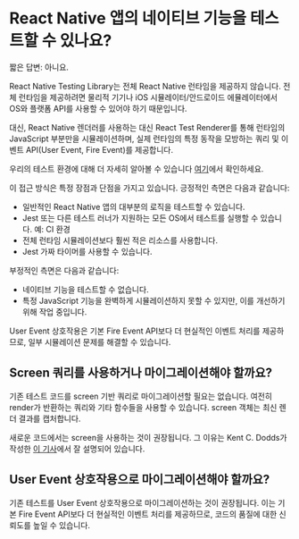 # React Native 앱의 네이티브 기능을 테스트할 수 있나요?

짧은 답변: 아니요.

React Native Testing Library는 전체 React Native 런타임을 제공하지 않습니다. 전체 런타임을 제공하려면 물리적 기기나 iOS 시뮬레이터/안드로이드 에뮬레이터에서 OS와 플랫폼 API를 사용할 수 있어야 하기 때문입니다.

대신, React Native 렌더러를 사용하는 대신 React Test Renderer를 통해 런타임의 JavaScript 부분만을 시뮬레이션하며, 실제 런타임의 특정 동작을 모방하는 쿼리 및 이벤트 API(User Event, Fire Event)를 제공합니다.

우리의 테스트 환경에 대해 더 자세히 알아볼 수 있습니다 [여기](https://github.com/callstack/react-native-testing-library/blob/main/docs/Environment.md)에서 확인하세요.

이 접근 방식은 특정 장점과 단점을 가지고 있습니다. 긍정적인 측면은 다음과 같습니다:

- 일반적인 React Native 앱의 대부분의 로직을 테스트할 수 있습니다.
- Jest 또는 다른 테스트 러너가 지원하는 모든 OS에서 테스트를 실행할 수 있습니다. 예: CI 환경
- 전체 런타임 시뮬레이션보다 훨씬 적은 리소스를 사용합니다.
- Jest 가짜 타이머를 사용할 수 있습니다.

부정적인 측면은 다음과 같습니다:

- 네이티브 기능을 테스트할 수 없습니다.
- 특정 JavaScript 기능을 완벽하게 시뮬레이션하지 못할 수 있지만, 이를 개선하기 위해 작업 중입니다.

User Event 상호작용은 기본 Fire Event API보다 더 현실적인 이벤트 처리를 제공하므로, 일부 시뮬레이션 문제를 해결할 수 있습니다.

## Screen 쿼리를 사용하거나 마이그레이션해야 할까요?

기존 테스트 코드를 screen 기반 쿼리로 마이그레이션할 필요는 없습니다. 여전히 render가 반환하는 쿼리와 기타 함수들을 사용할 수 있습니다. screen 객체는 최신 렌더 결과를 캡처합니다.

새로운 코드에서는 screen을 사용하는 것이 권장됩니다. 그 이유는 Kent C. Dodds가 작성한 [이 기사](https://kentcdodds.com/blog/common-mistakes-with-react-testing-library)에서 잘 설명되어 있습니다.

## User Event 상호작용으로 마이그레이션해야 할까요?

기존 테스트를 User Event 상호작용으로 마이그레이션하는 것이 권장됩니다. 이는 기본 Fire Event API보다 더 현실적인 이벤트 처리를 제공하므로, 코드의 품질에 대한 신뢰도를 높일 수 있습니다.
